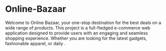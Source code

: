 # Online-Bazaar
Welcome to Online Bazaar, your one-stop destination for the best deals on a wide range of products. This project is a full-fledged e-commerce web application designed to provide users with an engaging and seamless shopping experience. Whether you are looking for the latest gadgets, fashionable apparel, or daily .
